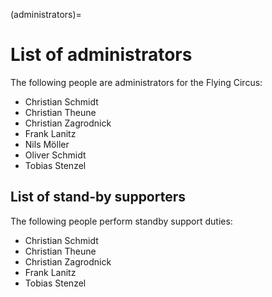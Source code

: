 (administrators)=

# List of administrators

The following people are administrators for the Flying Circus:

- Christian Schmidt
- Christian Theune
- Christian Zagrodnick
- Frank Lanitz
- Nils Möller
- Oliver Schmidt
- Tobias Stenzel

## List of stand-by supporters

The following people perform standby support duties:

- Christian Schmidt
- Christian Theune
- Christian Zagrodnick
- Frank Lanitz
- Tobias Stenzel

